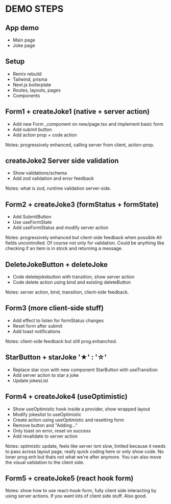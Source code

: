 # DEMO STEPS

## App demo

- Main page
- Joke page

## Setup

- Remix rebuild
- Tailwind, prisma
- Next.js boilerplate
- Routes, layouts, pages
- Components

## Form1 + createJoke1 (native + server action)

- Add new Form _component on new/page.tsx and implement basic form
- Add submit button
- Add action prop + code action

Notes: progressively enhanced, calling server from client, action-prop.

## createJoke2 Server side validation

- Show validations/schema
- Add zod validation and error feedback

Notes: what is zod, runtime validation server-side.

## Form2 + createJoke3 (formStatus + formState)

- Add SubmitButton
- Use useFormState
- Add useFormStatus and modify server action

Notes: progressively enhanced but client-side feedback when possible All fields uncontrolled. Of course not only for validation. Could be anything like checking if an item is in stock and returning a message.

## DeleteJokeButton + deleteJoke

- Code deletejokebutton with transition, show server action
- Code delete action using bind and existing deleteButton

Notes: server action, bind, transition, client-side feedback.

## Form3 (more client-side stuff)

- Add effect to listen for formStatus changes
- Reset form after submit
- Add toast notifications

Notes: client-side feedback but still prog.enhanched.

## StarButton + starJoke '★' : '☆'

- Replace star icon with new component StarButton with useTransition
- Add server action to star a joke
- Update jokesList

## Form4 + createJoke4 (useOptimistic)

- Show useOptimistic hook inside a provider, show wrapped layout
- Modify jokeslist to useOptimistic
- Create action using useOptimistic and resetting form
- Remove button and "Adding..."
- Only toast on error, reset on success
- Add revalidate to server action

Notes: optimistic update, feels like server isnt slow, limited because it needs to pass across layout page, really quick coding here or only show code. No loner prog enh but thats not what we're after anymore. You can also move the visual validation to the client side.

## Form5 + createJoke5 (react hook form)

Notes: show how to use react-hook-form, fully client side interacting by using server actions. If you want lots of client side stuff. Also good.
